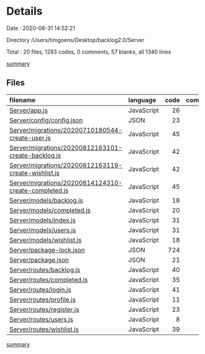 # Details

Date : 2020-08-31 14:52:21

Directory /Users/timgoens/Desktop/backlog2.0/Server

Total : 20 files,  1283 codes, 0 comments, 57 blanks, all 1340 lines

[summary](results.md)

## Files
| filename | language | code | comment | blank | total |
| :--- | :--- | ---: | ---: | ---: | ---: |
| [Server/app.js](/Server/app.js) | JavaScript | 26 | 0 | 5 | 31 |
| [Server/config/config.json](/Server/config/config.json) | JSON | 23 | 0 | 0 | 23 |
| [Server/migrations/20200710180544-create-user.js](/Server/migrations/20200710180544-create-user.js) | JavaScript | 45 | 0 | 1 | 46 |
| [Server/migrations/20200812163101-create-backlog.js](/Server/migrations/20200812163101-create-backlog.js) | JavaScript | 42 | 0 | 1 | 43 |
| [Server/migrations/20200812163119-create-wishlist.js](/Server/migrations/20200812163119-create-wishlist.js) | JavaScript | 42 | 0 | 1 | 43 |
| [Server/migrations/20200814124310-create-completed.js](/Server/migrations/20200814124310-create-completed.js) | JavaScript | 45 | 0 | 1 | 46 |
| [Server/models/backlog.js](/Server/models/backlog.js) | JavaScript | 18 | 0 | 1 | 19 |
| [Server/models/completed.js](/Server/models/completed.js) | JavaScript | 20 | 0 | 1 | 21 |
| [Server/models/index.js](/Server/models/index.js) | JavaScript | 31 | 0 | 7 | 38 |
| [Server/models/users.js](/Server/models/users.js) | JavaScript | 31 | 0 | 1 | 32 |
| [Server/models/wishlist.js](/Server/models/wishlist.js) | JavaScript | 18 | 0 | 1 | 19 |
| [Server/package-lock.json](/Server/package-lock.json) | JSON | 724 | 0 | 1 | 725 |
| [Server/package.json](/Server/package.json) | JSON | 21 | 0 | 1 | 22 |
| [Server/routes/backlog.js](/Server/routes/backlog.js) | JavaScript | 40 | 0 | 6 | 46 |
| [Server/routes/completed.js](/Server/routes/completed.js) | JavaScript | 35 | 0 | 6 | 41 |
| [Server/routes/login.js](/Server/routes/login.js) | JavaScript | 41 | 0 | 6 | 47 |
| [Server/routes/profile.js](/Server/routes/profile.js) | JavaScript | 11 | 0 | 3 | 14 |
| [Server/routes/register.js](/Server/routes/register.js) | JavaScript | 23 | 0 | 5 | 28 |
| [Server/routes/users.js](/Server/routes/users.js) | JavaScript | 8 | 0 | 3 | 11 |
| [Server/routes/wishlist.js](/Server/routes/wishlist.js) | JavaScript | 39 | 0 | 6 | 45 |

[summary](results.md)